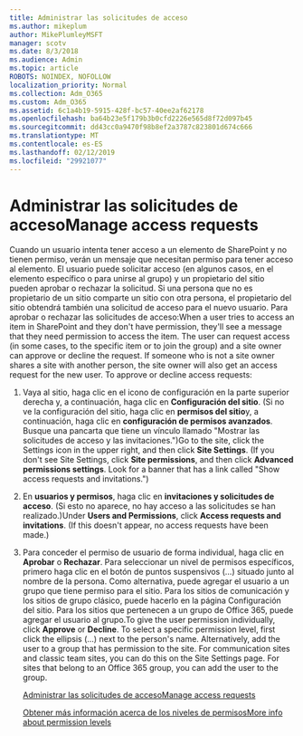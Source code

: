 ```yaml
---
title: Administrar las solicitudes de acceso
ms.author: mikeplum
author: MikePlumleyMSFT
manager: scotv
ms.date: 8/3/2018
ms.audience: Admin
ms.topic: article
ROBOTS: NOINDEX, NOFOLLOW
localization_priority: Normal
ms.collection: Adm_O365
ms.custom: Adm_O365
ms.assetid: 6c1a4b19-5915-428f-bc57-40ee2af62178
ms.openlocfilehash: ba64b23e5f179b3b0cfd2226e565d8f72d097b45
ms.sourcegitcommit: dd43cc0a9470f98b8ef2a3787c823801d674c666
ms.translationtype: MT
ms.contentlocale: es-ES
ms.lasthandoff: 02/12/2019
ms.locfileid: "29921077"
---
```

# <a name="manage-access-requests"></a><span data-ttu-id="49fb6-102">Administrar las solicitudes de acceso</span><span class="sxs-lookup"><span data-stu-id="49fb6-102">Manage access requests</span></span>

<span data-ttu-id="49fb6-p101">Cuando un usuario intenta tener acceso a un elemento de SharePoint y no tienen permiso, verán un mensaje que necesitan permiso para tener acceso al elemento. El usuario puede solicitar acceso (en algunos casos, en el elemento específico o para unirse al grupo) y un propietario del sitio pueden aprobar o rechazar la solicitud. Si una persona que no es propietario de un sitio comparte un sitio con otra persona, el propietario del sitio obtendrá también una solicitud de acceso para el nuevo usuario. Para aprobar o rechazar las solicitudes de acceso:</span><span class="sxs-lookup"><span data-stu-id="49fb6-p101">When a user tries to access an item in SharePoint and they don't have permission, they'll see a message that they need permission to access the item. The user can request access (in some cases, to the specific item or to join the group) and a site owner can approve or decline the request. If someone who is not a site owner shares a site with another person, the site owner will also get an access request for the new user. To approve or decline access requests:</span></span>
  
1. <span data-ttu-id="49fb6-p102">Vaya al sitio, haga clic en el icono de configuración en la parte superior derecha y, a continuación, haga clic en **Configuración del sitio**. (Si no ve la configuración del sitio, haga clic en **permisos del sitio**y, a continuación, haga clic en **configuración de permisos avanzados**. Busque una pancarta que tiene un vínculo llamado "Mostrar las solicitudes de acceso y las invitaciones.")</span><span class="sxs-lookup"><span data-stu-id="49fb6-p102">Go to the site, click the Settings icon in the upper right, and then click **Site Settings**. (If you don't see Site Settings, click **Site permissions**, and then click **Advanced permissions settings**. Look for a banner that has a link called "Show access requests and invitations.")</span></span>
    
2. <span data-ttu-id="49fb6-p103">En **usuarios y permisos**, haga clic en **invitaciones y solicitudes de acceso**. (Si esto no aparece, no hay acceso a las solicitudes se han realizado.)</span><span class="sxs-lookup"><span data-stu-id="49fb6-p103">Under **Users and Permissions**, click **Access requests and invitations**. (If this doesn't appear, no access requests have been made.)</span></span>
    
3. <span data-ttu-id="49fb6-p104">Para conceder el permiso de usuario de forma individual, haga clic en **Aprobar** o **Rechazar**. Para seleccionar un nivel de permisos específicos, primero haga clic en el botón de puntos suspensivos (...) situado junto al nombre de la persona. Como alternativa, puede agregar el usuario a un grupo que tiene permiso para el sitio. Para los sitios de comunicación y los sitios de grupo clásico, puede hacerlo en la página Configuración del sitio. Para los sitios que pertenecen a un grupo de Office 365, puede agregar el usuario al grupo.</span><span class="sxs-lookup"><span data-stu-id="49fb6-p104">To give the user permission individually, click **Approve** or **Decline**. To select a specific permission level, first click the ellipsis (...) next to the person's name. Alternatively, add the user to a group that has permission to the site. For communication sites and classic team sites, you can do this on the Site Settings page. For sites that belong to an Office 365 group, you can add the user to the group.</span></span>
    
    [<span data-ttu-id="49fb6-117">Administrar las solicitudes de acceso</span><span class="sxs-lookup"><span data-stu-id="49fb6-117">Manage access requests </span></span>](https://go.microsoft.com/fwlink/?linkid=2008747)
    
    [<span data-ttu-id="49fb6-118">Obtener más información acerca de los niveles de permisos</span><span class="sxs-lookup"><span data-stu-id="49fb6-118">More info about permission levels</span></span>](https://go.microsoft.com/fwlink/?linkid=867071)
    

